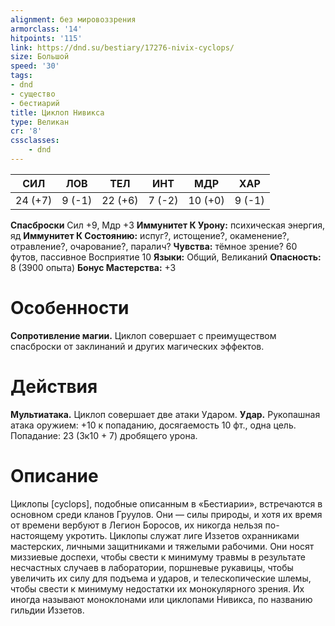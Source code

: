 ```yaml
---
alignment: без мировоззрения
armorclass: '14'
hitpoints: '115'
link: https://dnd.su/bestiary/17276-nivix-cyclops/
size: Большой
speed: '30'
tags:
- dnd
- существо
- бестиарий
title: Циклоп Нивикса
type: Великан
cr: '8'
cssclasses:
    - dnd
---
```



| СИЛ | ЛОВ | ТЕЛ | ИНТ | МДР | ХАР |
|---|---|---|---|---|---|
| 24 (+7) | 9 (-1) | 22 (+6) | 7 (-2) | 10 (+0) | 9 (-1) |
**Спасброски** Сил +9, Мдр +3
**Иммунитет К Урону:** психическая энергия, яд
**Иммунитет К Состоянию:** испуг?, истощение?, окаменение?, отравление?, очарование?, паралич?
**Чувства:** тёмное зрение? 60 футов, пассивное Восприятие 10
**Языки:** Общий, Великаний
**Опасность:** 8 (3900 опыта)
**Бонус Мастерства:** +3


# Особенности
**Сопротивление магии.** Циклоп совершает с преимуществом спасброски от заклинаний и других магических эффектов.


# Действия
**Мультиатака.** Циклоп совершает две атаки Ударом.
**Удар.** Рукопашная атака оружием: +10 к попаданию, досягаемость 10 фт., одна цель. Попадание: 23 (3к10 + 7) дробящего урона.


# Описание
Циклопы [cyclops], подобные описанным в «Бестиарии», встречаются в основном среди кланов Груулов. Они — силы природы, и хотя их время от времени вербуют в Легион Боросов, их никогда нельзя по-настоящему укротить.  Циклопы служат лиге Иззетов охранниками мастерских, личными защитниками и тяжелыми рабочими. Они носят миззиевые доспехи, чтобы свести к минимуму травмы в результате несчастных случаев в лаборатории, поршневые рукавицы, чтобы увеличить их силу для подъема и ударов, и телескопические шлемы, чтобы свести к минимуму недостатки их монокулярного зрения. Их иногда называют моноклонами или циклопами Нивикса, по названию гильдии Иззетов.